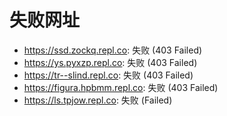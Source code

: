 # 失败网址
- https://ssd.zockq.repl.co: 失败 (403
Failed)
- https://ys.pyxzp.repl.co: 失败 (403
Failed)
- https://tr--slind.repl.co: 失败 (403
Failed)
- https://figura.hpbmm.repl.co: 失败 (403
Failed)
- https://ls.tpjow.repl.co: 失败 (Failed)
